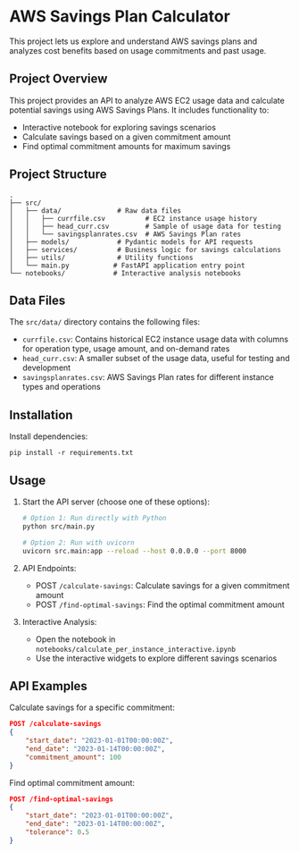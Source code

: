 # AWS Savings Plan Calculator

This project lets us explore and understand AWS savings plans and analyzes cost benefits based on usage commitments and past usage.

## Project Overview

This project provides an API to analyze AWS EC2 usage data and calculate potential savings using AWS Savings Plans. It includes functionality to:
- Interactive notebook for exploring savings scenarios
- Calculate savings based on a given commitment amount
- Find optimal commitment amounts for maximum savings


## Project Structure

```
.
├── src/
│   ├── data/              # Raw data files
│   │   ├── currfile.csv          # EC2 instance usage history
│   │   ├── head_curr.csv         # Sample of usage data for testing
│   │   └── savingsplanrates.csv  # AWS Savings Plan rates
│   ├── models/            # Pydantic models for API requests
│   ├── services/          # Business logic for savings calculations
│   ├── utils/             # Utility functions
│   └── main.py           # FastAPI application entry point
└── notebooks/            # Interactive analysis notebooks
```

## Data Files

The `src/data/` directory contains the following files:

- `currfile.csv`: Contains historical EC2 instance usage data with columns for operation type, usage amount, and on-demand rates
- `head_curr.csv`: A smaller subset of the usage data, useful for testing and development
- `savingsplanrates.csv`: AWS Savings Plan rates for different instance types and operations

## Installation

Install dependencies:
   ```
   pip install -r requirements.txt
   ```

## Usage

1. Start the API server (choose one of these options):
   ```bash
   # Option 1: Run directly with Python
   python src/main.py

   # Option 2: Run with uvicorn
   uvicorn src.main:app --reload --host 0.0.0.0 --port 8000
   ```

2. API Endpoints:
   - POST `/calculate-savings`: Calculate savings for a given commitment amount
   - POST `/find-optimal-savings`: Find the optimal commitment amount

3. Interactive Analysis:
   - Open the notebook in `notebooks/calculate_per_instance_interactive.ipynb`
   - Use the interactive widgets to explore different savings scenarios

## API Examples

Calculate savings for a specific commitment:
```json
POST /calculate-savings
{
    "start_date": "2023-01-01T00:00:00Z",
    "end_date": "2023-01-14T00:00:00Z",
    "commitment_amount": 100
}
```

Find optimal commitment amount:
```json
POST /find-optimal-savings
{
    "start_date": "2023-01-01T00:00:00Z",
    "end_date": "2023-01-14T00:00:00Z",
    "tolerance": 0.5
}
```
